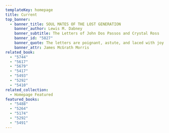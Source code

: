 ```yaml
---
templateKey: homepage
title: Current
top_banner:
  - banner_title: SOUL MATES OF THE LOST GENERATION
    banner_author: Lewis M. Dabney
    banner_subtitle: The Letters of John Dos Passos and Crystal Ross
    banner_id: "5827"
    banner_quote: The letters are poignant, astute, and laced with joy
    banner_attr: James McGrath Morris
related_book:
  - "5744"
  - "5617"
  - "5679"
  - "5417"
  - "5493"
  - "5292"
  - "5410"
related_collection:
  - Homepage Featured
featured_books:
  - "5488"
  - "5264"
  - "5174"
  - "5292"
  - "5491"
---
```

